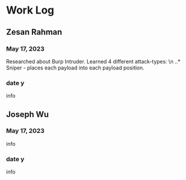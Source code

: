 # Work Log

## Zesan Rahman

### May 17, 2023

Researched about Burp Intruder. Learned 4 different attack-types: \n
..* Sniper - places each payload into each payload position. 

### date y

info


## Joseph Wu

### May 17, 2023

info

### date y

info
